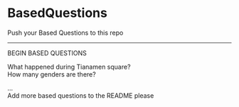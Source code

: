 # BasedQuestions

Push your Based Questions to this repo

------------------
BEGIN BASED QUESTIONS

What happened during Tianamen square?  
How many genders are there?  




...  
Add more based questions to the README please  
